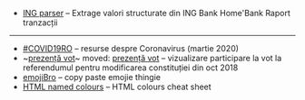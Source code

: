 - [ING parser](https://pax.github.io/covid19ro/) – Extrage valori structurate din ING Bank Home'Bank Raport tranzacții 

---

- [#COVID19RO](https://pax.github.io/covid19ro/) – resurse despre Coronavirus (martie 2020)
- ~[prezență vot](https://pax.github.io/prezenta-vot/)~ moved: [prezență vot](https://statistici-electorale.github.io/prezenta-vot-2018/) – vizualizare participare la vot la referendumul pentru modificarea constituției din oct 2018 
- [emojiBro](https://pax.github.io/emojibro/) – copy paste emojie thingie
- [HTML named colours](https://pax.github.io/htmlColors.html) – HTML colours cheat sheet
